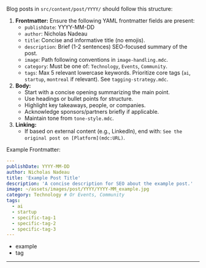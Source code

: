Blog posts in `src/content/post/YYYY/` should follow this structure:

1.  **Frontmatter:** Ensure the following YAML frontmatter fields are present:
    *   `publishDate`: YYYY-MM-DD
    *   `author`: Nicholas Nadeau
    *   `title`: Concise and informative title (no emojis).
    *   `description`: Brief (1-2 sentences) SEO-focused summary of the post.
    *   `image`: Path following conventions in `image-handling.mdc`.
    *   `category`: Must be one of: `Technology`, `Events`, `Community`.
    *   `tags`: Max 5 relevant lowercase keywords. Prioritize core tags (`ai`, `startup`, `montreal` if relevant). See `tagging-strategy.mdc`.
2.  **Body:**
    *   Start with a concise opening summarizing the main point.
    *   Use headings or bullet points for structure.
    *   Highlight key takeaways, people, or companies.
    *   Acknowledge sponsors/partners briefly if applicable.
    *   Maintain tone from `tone-style.mdc`.
3.  **Linking:**
    *   If based on external content (e.g., LinkedIn), end with: `See the original post on [Platform](mdc:URL)`.

Example Frontmatter:
```yaml
---
publishDate: YYYY-MM-DD
author: Nicholas Nadeau
title: 'Example Post Title'
description: 'A concise description for SEO about the example post.'
image: ~/assets/images/post/YYYY/YYYY-MM_example.jpg
category: Technology # Or Events, Community
tags:
  - ai
  - startup
  - specific-tag-1
  - specific-tag-2
  - specific-tag-3
---
```

  - example
  - tag
---
```
